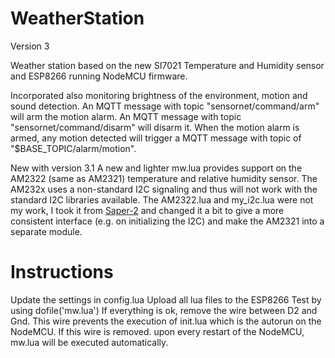 WeatherStation
==============
Version 3

Weather station based on the new SI7021 Temperature and Humidity sensor and ESP8266 running NodeMCU firmware.

Incorporated also monitoring brightness of the environment, motion and sound detection.
An MQTT message with topic "sensornet/command/arm" will arm the motion alarm.
An MQTT message with topic "sensornet/command/disarm" will disarm it.
When the motion alarm is armed, any motion detected will trigger a MQTT message with topic of "$BASE_TOPIC/alarm/motion".

New with version 3.1
A new and lighter mw.lua provides support on the AM2322 (same as AM2321) temperature and relative humidity sensor. The AM232x uses a non-standard I2C signaling and thus will not work with the standard I2C libraries available. The AM2322.lua and my_i2c.lua were not my work, I took it from [Saper-2](https://github.com/saper-2/esp8266-am2321-remote-sensor) and changed it a bit to give a more consistent interface (e.g. on initializing the I2C) and make the AM2321 into a separate module.

Instructions
============
Update the settings in config.lua
Upload all lua files to the ESP8266
Test by using dofile('mw.lua')
If everything is ok, remove the wire between D2 and Gnd. This wire prevents the execution of init.lua which is the autorun on the NodeMCU. If this wire is removed. upon every restart of the NodeMCU, mw.lua will be executed automatically.
